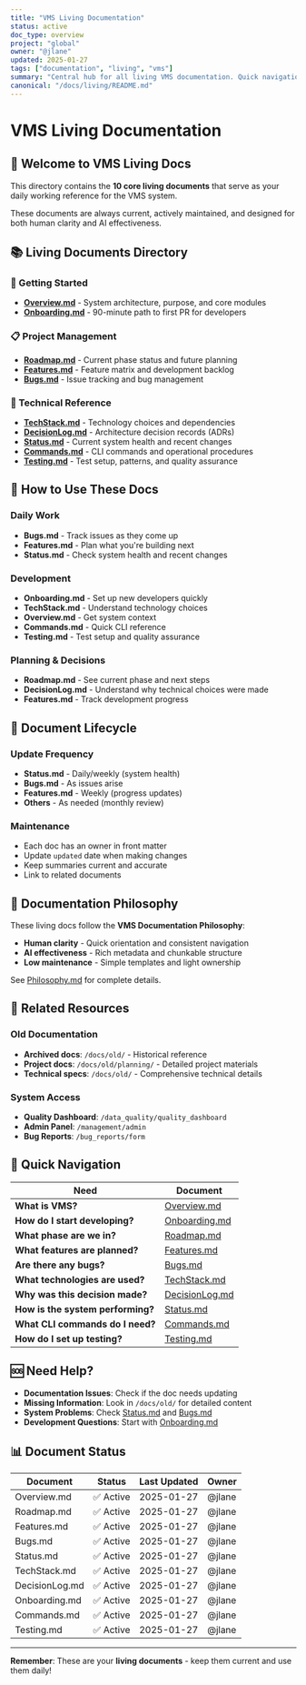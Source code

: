 ```yaml
---
title: "VMS Living Documentation"
status: active
doc_type: overview
project: "global"
owner: "@jlane"
updated: 2025-01-27
tags: ["documentation", "living", "vms"]
summary: "Central hub for all living VMS documentation. Quick navigation and overview of the 8 core living documents."
canonical: "/docs/living/README.md"
---
```


# VMS Living Documentation

## 🎯 **Welcome to VMS Living Docs**

This directory contains the **10 core living documents** that serve as your daily working reference for the VMS system.

These documents are always current, actively maintained, and designed for both human clarity and AI effectiveness.

## 📚 **Living Documents Directory**

### **🚀 Getting Started**
- **[Overview.md](Overview.md)** - System architecture, purpose, and core modules
- **[Onboarding.md](Onboarding.md)** - 90-minute path to first PR for developers

### **📋 Project Management**
- **[Roadmap.md](Roadmap.md)** - Current phase status and future planning
- **[Features.md](Features.md)** - Feature matrix and development backlog
- **[Bugs.md](Bugs.md)** - Issue tracking and bug management

### **🔧 Technical Reference**
- **[TechStack.md](TechStack.md)** - Technology choices and dependencies
- **[DecisionLog.md](DecisionLog.md)** - Architecture decision records (ADRs)
- **[Status.md](Status.md)** - Current system health and recent changes
- **[Commands.md](Commands.md)** - CLI commands and operational procedures
- **[Testing.md](Testing.md)** - Test setup, patterns, and quality assurance

## 🎯 **How to Use These Docs**

### **Daily Work**
- **Bugs.md** - Track issues as they come up
- **Features.md** - Plan what you're building next
- **Status.md** - Check system health and recent changes

### **Development**
- **Onboarding.md** - Set up new developers quickly
- **TechStack.md** - Understand technology choices
- **Overview.md** - Get system context
- **Commands.md** - Quick CLI reference
- **Testing.md** - Test setup and quality assurance

### **Planning & Decisions**
- **Roadmap.md** - See current phase and next steps
- **DecisionLog.md** - Understand why technical choices were made
- **Features.md** - Track development progress

## 🔄 **Document Lifecycle**

### **Update Frequency**
- **Status.md** - Daily/weekly (system health)
- **Bugs.md** - As issues arise
- **Features.md** - Weekly (progress updates)
- **Others** - As needed (monthly review)

### **Maintenance**
- Each doc has an owner in front matter
- Update `updated` date when making changes
- Keep summaries current and accurate
- Link to related documents

## 📖 **Documentation Philosophy**

These living docs follow the **VMS Documentation Philosophy**:

- **Human clarity** - Quick orientation and consistent navigation
- **AI effectiveness** - Rich metadata and chunkable structure
- **Low maintenance** - Simple templates and light ownership

See [Philosophy.md](../Philosophy.md) for complete details.

## 🔗 **Related Resources**

### **Old Documentation**
- **Archived docs**: `/docs/old/` - Historical reference
- **Project docs**: `/docs/old/planning/` - Detailed project materials
- **Technical specs**: `/docs/old/` - Comprehensive technical details

### **System Access**
- **Quality Dashboard**: `/data_quality/quality_dashboard`
- **Admin Panel**: `/management/admin`
- **Bug Reports**: `/bug_reports/form`

## 📝 **Quick Navigation**

| Need | Document |
|------|----------|
| **What is VMS?** | [Overview.md](Overview.md) |
| **How do I start developing?** | [Onboarding.md](Onboarding.md) |
| **What phase are we in?** | [Roadmap.md](Roadmap.md) |
| **What features are planned?** | [Features.md](Features.md) |
| **Are there any bugs?** | [Bugs.md](Bugs.md) |
| **What technologies are used?** | [TechStack.md](TechStack.md) |
| **Why was this decision made?** | [DecisionLog.md](DecisionLog.md) |
| **How is the system performing?** | [Status.md](Status.md) |
| **What CLI commands do I need?** | [Commands.md](Commands.md) |
| **How do I set up testing?** | [Testing.md](Testing.md) |

## 🆘 **Need Help?**

- **Documentation Issues**: Check if the doc needs updating
- **Missing Information**: Look in `/docs/old/` for detailed content
- **System Problems**: Check [Status.md](Status.md) and [Bugs.md](Bugs.md)
- **Development Questions**: Start with [Onboarding.md](Onboarding.md)

## 📊 **Document Status**

| Document | Status | Last Updated | Owner |
|----------|--------|--------------|-------|
| Overview.md | ✅ Active | 2025-01-27 | @jlane |
| Roadmap.md | ✅ Active | 2025-01-27 | @jlane |
| Features.md | ✅ Active | 2025-01-27 | @jlane |
| Bugs.md | ✅ Active | 2025-01-27 | @jlane |
| Status.md | ✅ Active | 2025-01-27 | @jlane |
| TechStack.md | ✅ Active | 2025-01-27 | @jlane |
| DecisionLog.md | ✅ Active | 2025-01-27 | @jlane |
| Onboarding.md | ✅ Active | 2025-01-27 | @jlane |
| Commands.md | ✅ Active | 2025-01-27 | @jlane |
| Testing.md | ✅ Active | 2025-01-27 | @jlane |

---

**Remember**: These are your **living documents** - keep them current and use them daily!
